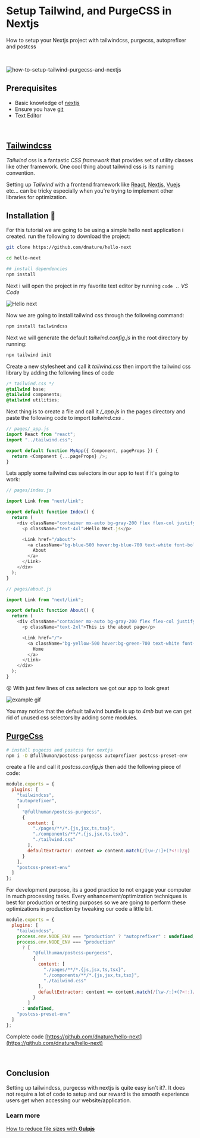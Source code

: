 # Setup Tailwind, and PurgeCSS in Nextjs

How to setup your Nextjs project with tailwindcss, purgecss, autoprefixer and postcss

<br/>

![how-to-setup-tailwind-purgecss-and-nextjs](/images/blog/how-to-setup-tailwind-purgecss-and-nextjs/how-to-setup-tailwind-purgecss-and-nextjs.jpg)
<br/>

## Prerequisites

- Basic knowledge of [nextjs](https://nextjs.org)
- Ensure you have [git](https://git-scm.com)
- Text Editor

<br/>

## [Tailwindcss](https://tailwindcss.com/)

_Tailwind_ css is a fantastic _CSS framework_ that provides set of utility classes like other framework.
One cool thing about tailwind css is its naming convention.

Setting up _Tailwind_ with a frontend framework like [React](https://reactjs.org), [Nextjs](https://nextjs.org), [Vuejs](https://vuejs.org) etc... can be tricky especially when you're trying to implement other libraries for optimization.

## Installation 👣

For this tutorial we are going to be using a simple hello next application i created. run the following to download the project:

```bash
git clone https://github.com/dnature/hello-next

cd hello-next

## install dependencies
npm install
```

Next i will open the project in my favorite text editor by running `code .`. _VS Code_
<br/>

![Hello next](/images/blog/how-to-setup-tailwind-purgecss-and-nextjs/hello-next.png)
<br/>

Now we are going to install tailwind css through the following command:

```bash
npm install tailwindcss
```

Next we will generate the default _tailwind.config.js_ in the root directory by running:

```bash
npx tailwind init
```

Create a new stylesheet and call it _tailwind.css_ then import the tailwind css library by adding the following lines of code

```css
/* tailwind.css */
@tailwind base;
@tailwind components;
@tailwind utilities;
```

Next thing is to create a file and call it _/\_app.js_ in the pages directory and paste the following code to import _tailwind.css_ .

```js
// pages/_app.js
import React from "react";
import "../tailwind.css";

export default function MyApp({ Component, pageProps }) {
  return <Component {...pageProps} />;
}
```

Lets apply some tailwind css selectors in our app to test if it's going to work:

```js
// pages/index.js

import Link from "next/link";

export default function Index() {
  return (
    <div className="container mx-auto bg-gray-200 flex flex-col justify-center items-center h-screen">
      <p className="text-4xl">Hello Next.js</p>

      <Link href="/about">
        <a className="bg-blue-500 hover:bg-blue-700 text-white font-bold py-2 px-4 rounded-full">
          About
        </a>
      </Link>
    </div>
  );
}
```

```js
// pages/about.js

import Link from "next/link";

export default function About() {
  return (
    <div className="container mx-auto bg-gray-200 flex flex-col justify-center items-center h-screen">
      <p className="text-2xl">This is the about page</p>

      <Link href="/">
        <a className="bg-yellow-500 hover:bg-green-700 text-white font-bold py-2 px-4 rounded-full">
          Home
        </a>
      </Link>
    </div>
  );
}
```

<span className="text-4xl">😲</span> With just few lines of css selectors we got our app to look great
<br/>

![example gif](/images/blog/how-to-setup-tailwind-purgecss-and-nextjs/tailwind-next.gif)
<br/>

You may notice that the default tailwind bundle is up to _4mb_ but we can get rid of unused css selectors by adding some modules.

## [PurgeCss](/blog/remove-all-unused-css)

```bash
# install pugecss and postcss for nextjs
npm i -D @fullhuman/postcss-purgecss autoprefixer postcss-preset-env
```

create a file and call it _postcss.config.js_ then add the following piece of code:

```js
module.exports = {
  plugins: [
    "tailwindcss",
    "autoprefixer",
    [
      "@fullhuman/postcss-purgecss",
      {
        content: [
          "./pages/**/*.{js,jsx,ts,tsx}",
          "./components/**/*.{js,jsx,ts,tsx}",
          "./tailwind.css"
        ],
        defaultExtractor: content => content.match(/[\w-/:]+(?<!:)/g) || []
      }
    ],
    "postcss-preset-env"
  ]
};
```

For development purpose, its a good practice to not engage your computer in much processing tasks. Every enhancement/optimization techniques is best for production or testing purposes so we are going to perform these optimizations in production by tweaking our code a little bit.

```js
module.exports = {
  plugins: [
    "tailwindcss",
    process.env.NODE_ENV === "production" ? "autoprefixer" : undefined,
    process.env.NODE_ENV === "production"
      ? [
          "@fullhuman/postcss-purgecss",
          {
            content: [
              "./pages/**/*.{js,jsx,ts,tsx}",
              "./components/**/*.{js,jsx,ts,tsx}",
              "./tailwind.css"
            ],
            defaultExtractor: content => content.match(/[\w-/:]+(?<!:)/g) || []
          }
        ]
      : undefined,
    "postcss-preset-env"
  ]
};
```

Complete code [https://github.com/dnature/hello-next](https://github.com/dnature/hello-next)

<br/>

## Conclusion

Setting up tailwindcss, purgecss with nextjs is quite easy isn't it?. It does not require a lot of code to setup and our reward is the smooth experience users get when accessing our website/application.
<br/>

### Learn more

[How to reduce file sizes with **Gulpjs**](/blog/how-to-reduce-file-sizes-with-gulpjs)
